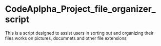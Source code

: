 # CodeAplpha_Project_file_organizer_script
This is a script designed to assist users in sorting out and organizing their files 
works on pictures, documnets and other file extensions
